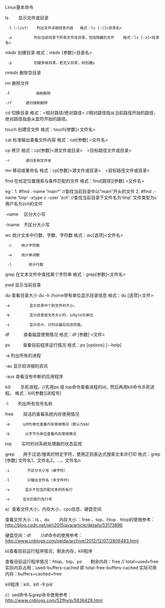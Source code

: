 Linux基本命令

ls　　        显示文件或目录

     -l（-list）   列出文件详细信息内容   格式：ls [-l]<目录名>   

     -a          列出当前目录下所有文件及目录，包括隐藏的文件    格式：ls [-a]<目录名>   

mkdir         创建目录  格式：mkdir [参数]<目录名> 

     -p          创建多级目录，若无父目录，则创建p  

rmkdir        删除空目录  

rm              删除文件  

    -f            强制删除

    -rf 　　  递归强制删除　　　

cd              切换目录   格式：<相对路径/绝对路径>  //相对路径指从当前路径开始的路径，绝对路径指是从盘符开始的路径。

touch         创建空文件  格式：touch[参数]<文件名>

cat             标准输出查看文件内容 格式：cat[参数] <文件名>

cp              拷贝   格式：cp[参数]<源文件或目录>　<目标路径文件或目录>

    -r　　    递归复制文件夹

mv            移动或重命名  格式：cp[参数]<源文件或目录>　<目标路径文件或目录>

find           在给定位置搜索与条件匹配的文件 格式：find[路径][参数] <文件名>   

eg：1.   #find .-name 'main*'  //查找当前目录中以“main”开头的文件     2.  #find .-name 'tmp' -xtype c -user 'zch'  //查找当前目录下文件名为'tmp' 文件类型为c 用户名为zch的文件

  -name　 区分大小写

  -iname　不区分大小写

wc            统计文本中行数、字数、字符数  格式：wc[选项]<文件名>

     -c 　　统计字符数

     -w　　 统计单词数

     -l　      统计行数

grep         在文本文件中查找某个字符串  格式：grep[参数]<文件名>

pwd          显示当前目录

du            查看目录大小 du -h /home带有单位显示目录信息  格式：du [选项]<文件>  

    -a         显示目录中个别文件的大小。   

    -b         显示目录或文件大小时，以byte为单位

    -s         显示总计，只列出最后加总的值。

df　　　 查看磁盘使用情况   格式：df [参数] <文件>

ps　　　查看目前程序运行情况  格式：ps [options] [--help]

   -a        列出所有的进程

   -au     显示较详细的资讯

  -aux     查看没有中断的应用程序

kill　　  杀死进程。//先用ps 或 top命令查看进程的id，然后再用kill命令杀死进程。 格式：kill[参数][进程号]

   -l　　 列出所有信号名称

free　　 简洁的查看系统内存使用情况

    -m      以M为单位查看内存使用情况（默认为kb）

    -b       以字节为单位查看内存使用情况

top　　  实时的对系统处理器的状态监视

grep　　用于过滤/搜索的特定字符，使用正则表达式搜索文本并打印   格式：grep [参数] 文件名1，文件名2，...，文件名n

    -i        不区分大小写（单字符）

    -l        只输出文件名（多文件时）

    -v       显示不包含匹配文本的所有行

    -n      显示匹配行及行号

a）查看文件大小、内存大小、cpu信息、硬盘空间

查看文件大小：ls 、du 　　内存大小 ：free 、top、htop　htop的使用参考：http://blog.csdn.net/skh2015java/article/details/53173896

硬盘空间：df 　　//df命令的使用参考：http://www.cnblogs.com/peida/archive/2012/12/07/2806483.html

b)查看目前运行程序情况，剩余内存，kill程序

 查看目前运行程序情况：htop、top、ps　　剩余内存：free //   total=used+free    实际内存占用：used-buffers-cached 即 total-free-buffers-cached    实际可用内存：buffers+cached+free

kill程序：kill、kill -9 pid

c）sed命令与grep命令使用参考：http://www.cnblogs.com/52fhy/p/5836429.html